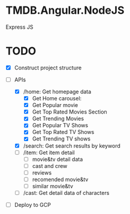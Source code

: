 # TMDB.Angular.NodeJS
Express JS

# TODO
- [x] Construct project structure
- [ ] APIs
    - [x] /home: Get homepage data
      - [x] Get Home carousel:
      - [x] Get Popular movie
      - [x] Get Top Rated Movies Section
      - [x] Get Trending Movies
      - [x] Get Popular TV Shows
      - [x] Get Top Rated TV Shows
      - [x] Get Trending TV shows
    - [x] /search: Get search results by keyword 
    - [ ] /item: Get item detail
      - [ ] movie&tv detail data
      - [ ] cast and crew
      - [ ] reviews
      - [ ] recomended movie&tv
      - [ ] similar movie&tv
    - [ ] /cast: Get detail data of characters
- [ ] Deploy to GCP


